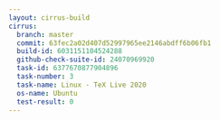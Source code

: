 ```yaml
---
layout: cirrus-build
cirrus:
  branch: master
  commit: 63fec2a02d407d52997965ee2146abdff6b06fb1
  build-id: 6031151104524288
  github-check-suite-id: 24070969920
  task-id: 6377670877904896
  task-number: 3
  task-name: Linux - TeX Live 2020
  os-name: Ubuntu
  test-result: 0
---
```

